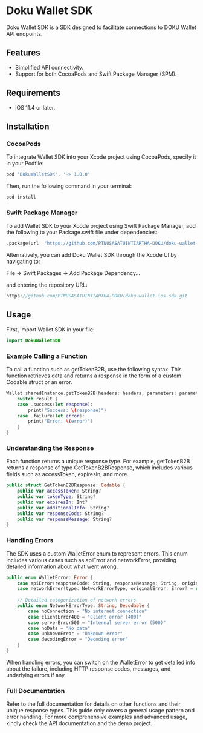 # Doku Wallet SDK

Doku Wallet SDK is a SDK designed to facilitate connections to DOKU Wallet API endpoints.

## Features

- Simplified API connectivity.
- Support for both CocoaPods and Swift Package Manager (SPM).

## Requirements

- iOS 11.4 or later.

## Installation

### CocoaPods

To integrate Wallet SDK into your Xcode project using CocoaPods, specify it in your Podfile:

```ruby
pod 'DokuWalletSDK', '~> 1.0.0'
```

Then, run the following command in your terminal:
```ruby
pod install
```

### Swift Package Manager
To add Wallet SDK to your Xcode project using Swift Package Manager, add the following to your Package.swift file under dependencies:

```swift
.package(url: "https://github.com/PTNUSASATUINTIARTHA-DOKU/doku-wallet-ios-sdk.git", .upToNextMajor(from: "1.0.0"))
```

Alternatively, you can add Doku Wallet SDK through the Xcode UI by navigating to:

File -> Swift Packages -> Add Package Dependency...

and entering the repository URL:
```swift
https://github.com/PTNUSASATUINTIARTHA-DOKU/doku-wallet-ios-sdk.git
```

## Usage
First, import Wallet SDK in your file:
```swift
import DokuWalletSDK
```

### Example Calling a Function
To call a function such as getTokenB2B, use the following syntax. This function  retrieves data and returns a response in the form of a custom Codable struct or an error.
```swift
Wallet.sharedInstance.getTokenB2B(headers: headers, parameters: parameters) { result in
    switch result {
    case .success(let response):
        print("Success: \(response)")
    case .failure(let error):
        print("Error: \(error)")
    }
}
```

### Understanding the Response
Each function returns a unique response type. For example, getTokenB2B returns a response of type GetTokenB2BResponse, which includes various fields such as accessToken, expiresIn, and more.

```swift
public struct GetTokenB2BResponse: Codable {
    public var accessToken: String?
    public var tokenType: String?
    public var expiresIn: Int?
    public var additionalInfo: String?
    public var responseCode: String?
    public var responseMessage: String?
}
```

### Handling Errors
The SDK uses a custom WalletError enum to represent errors. This enum includes various cases such as apiError and networkError, providing detailed information about what went wrong.

```swift
public enum WalletError: Error {
    case apiError(responseCode: String, responseMessage: String, originalError: Error)
    case networkError(type: NetworkErrorType, originalError: Error? = nil)
    
    // Detailed categorization of network errors
    public enum NetworkErrorType: String, Decodable {
        case noConnection = "No internet connection"
        case clientError400 = "Client error (400)"
        case serverError500 = "Internal server error (500)"
        case noData = "No data"
        case unknownError = "Unknown error"
        case decodingError = "Decoding error"
    }
}
```

When handling errors, you can switch on the WalletError to get detailed info about the failure, including HTTP response codes, messages, and underlying errors if any.

### Full Documentation
Refer to the full documentation for details on other functions and their unique response types. This guide only covers a general usage pattern and error handling. For more comprehensive examples and advanced usage, kindly check the API documentation and the demo project.
